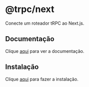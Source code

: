 # @trpc/next

Conecte um roteador tRPC ao Next.js.

## Documentação

Clique [aqui](https://github.com/trpc/trpc/tree/next/packages/next) para ver a documentação.

## Instalação

Clique [aqui](https://www.npmjs.com/package/@trpc/next) para fazer a instalação.